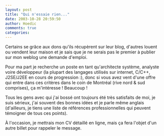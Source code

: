 ```yaml
---
layout: post
title: "Qui n'essaie rien..."
date: 2003-10-28 20:59:50
author: Hoedic
comments: true
categories: 
---
```



Certains se  grâce aux dons qu'ils récupèrent sur leur blog, d'autres louent ou vendent leur maison et je sais que je ne serais pas le premier à publier sur mon weblog une demande d'emploi.

Pour ma part je recherche un poste en tant qu'architecte système, analyste voire développeur (la plupart des langages utilisés sur internet, C/C++, J2SE/J2EE en cours de progression :), donc si vous avez vent d'une offre qui entre dans ces critères  dans le coin de Montréal (rive nord & sud comprises), ça m'intéresse ! Beaucoup !

Tous les gens avec qui j'ai bossé ont toujours été très satisfaits de moi, je suis sérieux, j'ai souvent des bonnes idées et je parle même anglais (d'ailleurs, je tiens une liste de références professionnelles qui peuvent témoigner de tous ces points).

À l'occasion, je mettrais mon CV détaillé en ligne, mais ça fera l'objet d'un autre billet pour rappeler le message.